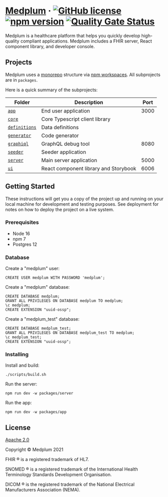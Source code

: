 # [Medplum](https://www.medplum.com) &middot; [![GitHub license](https://img.shields.io/badge/license-Apache-blue.svg)](https://github.com/medplum/medplum/blob/main/LICENSE.txt) [![npm version](https://img.shields.io/npm/v/@medplum/core.svg?color=blue)](https://www.npmjs.com/package/medplum) [![Quality Gate Status](https://sonarcloud.io/api/project_badges/measure?project=medplum_medplum&metric=alert_status&token=207c95a43e7519809d6d336d8cc7837d3e057acf)](https://sonarcloud.io/dashboard?id=medplum_medplum)

Medplum is a healthcare platform that helps you quickly develop high-quality compliant applications.  Medplum includes a FHIR server, React component library, and developer console.

## Projects

Medplum uses a [monorepo](https://en.wikipedia.org/wiki/Monorepo) structure via [npm workspaces](https://docs.npmjs.com/cli/v7/using-npm/workspaces).  All subprojects are in `packages`.

Here is a quick summary of the subprojects:

| Folder                                 | Description                            | Port  |
| -------------------------------------- | -------------------------------------- | ----- |
| [`app`](packages/app)                  | End user application                   | 3000  |
| [`core`](packages/core)                | Core Typescript client library         |       |
| [`definitions`](packages/definiitons)  | Data definitions                       |       |
| [`generator`](packages/generator)      | Code generator                         |       |
| [`graphiql`](packages/graphiql)        | GraphQL debug tool                     | 8080  |
| [`seeder`](packages/seeder)            | Seeder application                     |       |
| [`server`](packages/server)            | Main server application                | 5000  |
| [`ui`](packages/ui)                    | React component library and Storybook  | 6006  |

## Getting Started

These instructions will get you a copy of the project up and running on your local machine for development and testing purposes. See deployment for notes on how to deploy the project on a live system.

### Prerequisites

* Node 16
* npm 7
* Postgres 12

### Database

Create a "medplum" user:

```PLpgSQL
CREATE USER medplum WITH PASSWORD 'medplum';
```

Create a "medplum" database:

```PLpgSQL
CREATE DATABASE medplum;
GRANT ALL PRIVILEGES ON DATABASE medplum TO medplum;
\c medplum;
CREATE EXTENSION "uuid-ossp";
```

Create a "medplum_test" database:

```PLpgSQL
CREATE DATABASE medplum_test;
GRANT ALL PRIVILEGES ON DATABASE medplum_test TO medplum;
\c medplum_test;
CREATE EXTENSION "uuid-ossp";
```

### Installing

Install and build:

```
./scripts/build.sh
```

Run the server:

```
npm run dev -w packages/server
```

Run the app:

```
npm run dev -w packages/app
```

## License

[Apache 2.0](LICENSE.txt)

Copyright &copy; Medplum 2021

FHIR &reg; is a registered trademark of HL7.

SNOMED &reg; is a registered trademark of the International Health Terminology Standards Development Organisation.

DICOM &reg; is the registered trademark of the National Electrical Manufacturers Association (NEMA).
